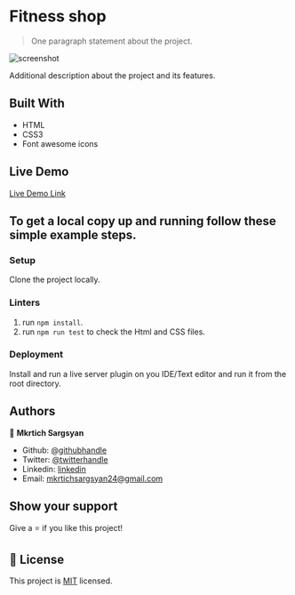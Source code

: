 # Fitness shop

> One paragraph statement about the project.

![screenshot](./app_screenshot.png)


Additional description about the project and its features.

## Built With

- HTML
- CSS3
- Font awesome icons

## Live Demo

[Live Demo Link](https://raw.githack.com)

## To get a local copy up and running follow these simple example steps.

### Setup

Clone the project locally.

### Linters

1. run `npm install`.
2. run `npm run test` to check the Html and CSS files.

### Deployment

Install and run a live server plugin on you IDE/Text editor and run it from the root directory.

## Authors

👤 **Mkrtich Sargsyan**

- Github: [@githubhandle](https://github.com/MkrtichSargsyan)
- Twitter: [@twitterhandle](https://twitter.com/MkrtichSargsyan)
- Linkedin: [linkedin](https://www.linkedin.com/in/mkrtich-sargsyan-921ab0152/)
- Email:  mkrtichsargsyan24@gmail.com


## Show your support

Give a ⭐️ if you like this project!

## 📝 License

This project is [MIT](lic.url) licensed.
